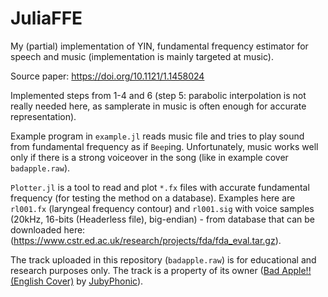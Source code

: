 # JuliaFFE
My (partial) implementation of YIN, fundamental frequency estimator for speech and music (implementation is mainly targeted at music).

Source paper: https://doi.org/10.1121/1.1458024

Implemented steps from 1-4 and 6 (step 5: parabolic interpolation is not really needed here, as samplerate in music is often enough for accurate representation).

Example program in `example.jl` reads music file and tries to play sound from fundamental frequency as if `Beep`ing. Unfortunately, music works well only if there is a strong voiceover in the song (like in example cover `badapple.raw`).

`Plotter.jl` is a tool to read and plot `*.fx` files with accurate fundamental frequency (for testing the method on a database). Examples here are `rl001.fx` (laryngeal frequency contour) and `rl001.sig` with voice samples (20kHz, 16-bits (Headerless file),	big-endian) - from database that can be downloaded here: (https://www.cstr.ed.ac.uk/research/projects/fda/fda_eval.tar.gz).

The track uploaded in this repository (`badapple.raw`) is for educational and research purposes only. The track is a property of its owner ([Bad Apple!! (English Cover)](https://www.youtube.com/watch?v=rQg2qngyIZM) by [JubyPhonic](https://jubyphonic.carrd.co)).
